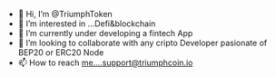 - 👋 Hi, I’m @TriumphToken
- 👀 I’m interested in ...Defi&blockchain
- 🌱 I’m currently under developing a fintech App
- 💞️ I’m looking to collaborate with any cripto Developer pasionate of BEP20 or ERC20 Node
- 📫 How to reach me....support@triumphcoin.io
